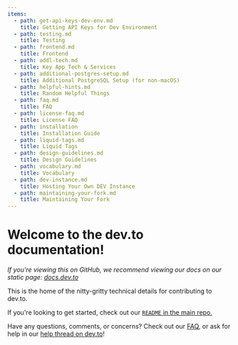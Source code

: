 ```yaml
---
items:
  - path: get-api-keys-dev-env.md
    title: Getting API Keys for Dev Environment
  - path: testing.md
    title: Testing
  - path: frontend.md
    title: Frontend
  - path: addl-tech.md
    title: Key App Tech & Services
  - path: additional-postgres-setup.md
    title: Additional PostgreSQL Setup (for non-macOS)
  - path: helpful-hints.md
    title: Random Helpful Things
  - path: faq.md
    title: FAQ
  - path: license-faq.md
    title: License FAQ
  - path: installation
    title: Installation Guide
  - path: liquid-tags.md
    title: Liquid Tags
  - path: design-guidelines.md
    title: Design Guidelines
  - path: vocabulary.md
    title: Vocabulary
  - path: dev-instance.md
    title: Hosting Your Own DEV Instance
  - path: maintaining-your-fork.md
    title: Maintaining Your Fork
---
```


# Welcome to the dev.to documentation!

_If you're viewing this on GitHub, we recommend viewing our docs on our static page: [docs.dev.to](https://docs.dev.to)_

This is the home of the nitty-gritty technical details for contributing to dev.to.

If you're looking to get started, check out our [`README` in the main repo.](https://github.com/thepracticaldev/dev.to)

Have any questions, comments, or concerns? Check out our [FAQ](https://docs.dev.to/faq/), or ask for help in our [help thread on dev.to](https://dev.to/devteam/devto-open-source-helpdiscussion-thread-v0-1l45)!
